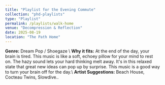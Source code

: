 ```yaml
---
title: "Playlist for the Evening Commute"
collection: "phd-playlists"
type: "Playlist"
permalink: /playlists/walk-home
venue: "Decompression & Reflection"
date: 2025-08-19
location: "The Path Home"
---
```


**Genre:** Dream Pop / Shoegaze \\
**Why it fits:** At the end of the day, your brain is tired. This music is like a soft, echoey pillow for your mind to rest on. The hazy sound lets your hard thinking melt away. It's in this relaxed state that great new ideas can pop up by surprise. This music is a good way to turn your brain off for the day.\\
**Artist Suggestions:** Beach House, Cocteau Twins, Slowdive..